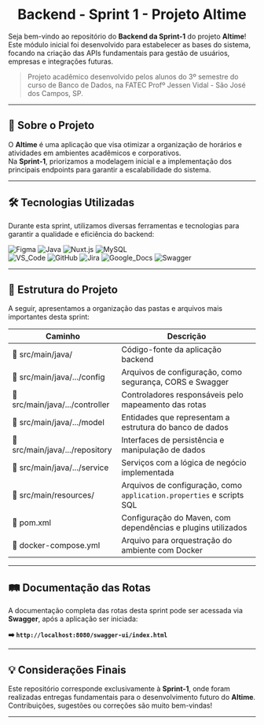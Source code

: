 <h1 align="center">Backend - Sprint 1 - Projeto Altime</h1>

Seja bem-vindo ao repositório do **Backend da Sprint-1** do projeto **Altime**!  
Este módulo inicial foi desenvolvido para estabelecer as bases do sistema, focando na criação das APIs fundamentais para gestão de usuários, empresas e integrações futuras.

> Projeto acadêmico desenvolvido pelos alunos do 3º semestre do curso de Banco de Dados, na FATEC Profº Jessen Vidal - São José dos Campos, SP.

---

## 🚀 Sobre o Projeto

O **Altime** é uma aplicação que visa otimizar a organização de horários e atividades em ambientes acadêmicos e corporativos.  
Na **Sprint-1**, priorizamos a modelagem inicial e a implementação dos principais endpoints para garantir a escalabilidade do sistema.

---

<span id="tecnologias">

## 🛠️ Tecnologias Utilizadas

Durante esta sprint, utilizamos diversas ferramentas e tecnologias para garantir a qualidade e eficiência do backend:

![Figma](https://img.shields.io/badge/Figma-F24E1E?style=for-the-badge&logo=figma&logoColor=white)
![Java](https://img.shields.io/badge/Java-orange?style=for-the-badge&logo=openjdk&logoColor=white)
![Nuxt.js](https://img.shields.io/badge/Nuxt.js-00DC82?style=for-the-badge&logo=nuxtdotjs&logoColor=white)
![MySQL](https://img.shields.io/badge/MySQL-4479A1?style=for-the-badge&logo=mysql&logoColor=white)
<br>
![VS_Code](https://img.shields.io/badge/VS_Code-CED4DA?style=for-the-badge&logo=visual-studio-code&logoColor=0078D4)
![GitHub](https://img.shields.io/badge/GitHub-181717?style=for-the-badge&logo=github&logoColor=white)
![Jira](https://img.shields.io/badge/Jira-0052CC?style=for-the-badge&logo=jira&logoColor=white)
![Google_Docs](https://img.shields.io/badge/Google%20Docs-CED4DA?style=for-the-badge&logo=google-docs&logoColor=0D96F6)
![Swagger](https://img.shields.io/badge/Swagger-85EA2D?style=for-the-badge&logo=swagger&logoColor=black)

</span>

---

## 📂 Estrutura do Projeto

A seguir, apresentamos a organização das pastas e arquivos mais importantes desta sprint:

| Caminho                                            | Descrição                                                                          |
| -------------------------------------------------- | ---------------------------------------------------------------------------------- |
| :open_file_folder: src/main/java/                  | Código-fonte da aplicação backend                                                  |
| :open_file_folder: src/main/java/.../config        | Arquivos de configuração, como segurança, CORS e Swagger                           |
| :open_file_folder: src/main/java/.../controller    | Controladores responsáveis pelo mapeamento das rotas                               |
| :open_file_folder: src/main/java/.../model         | Entidades que representam a estrutura do banco de dados                            |
| :open_file_folder: src/main/java/.../repository    | Interfaces de persistência e manipulação de dados                                  |
| :open_file_folder: src/main/java/.../service       | Serviços com a lógica de negócio implementada                                      |
| :open_file_folder: src/main/resources/             | Arquivos de configuração, como `application.properties` e scripts SQL              |
| :page_facing_up: pom.xml                           | Configuração do Maven, com dependências e plugins utilizados                       |
| :page_facing_up: docker-compose.yml                | Arquivo para orquestração do ambiente com Docker                                   |

---

## 🛤️ Documentação das Rotas

A documentação completa das rotas desta sprint pode ser acessada via **Swagger**, após a aplicação ser iniciada:  

**➡️ `http://localhost:8080/swagger-ui/index.html`**

---

## 💡 Considerações Finais

Este repositório corresponde exclusivamente à **Sprint-1**, onde foram realizadas entregas fundamentais para o desenvolvimento futuro do **Altime**.  
Contribuições, sugestões ou correções são muito bem-vindas!

---


